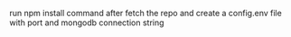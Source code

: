 run npm install command after fetch the repo and create a config.env file with port and mongodb connection string
